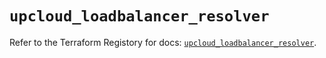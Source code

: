 # `upcloud_loadbalancer_resolver`

Refer to the Terraform Registory for docs: [`upcloud_loadbalancer_resolver`](https://www.terraform.io/docs/providers/upcloud/r/loadbalancer_resolver).
